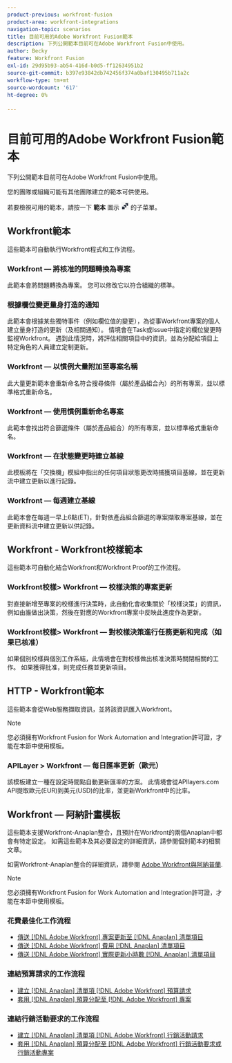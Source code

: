 ```yaml
---
product-previous: workfront-fusion
product-area: workfront-integrations
navigation-topic: scenarios
title: 目前可用的Adobe Workfront Fusion範本
description: 下列公開範本目前可在Adobe Workfront Fusion中使用。
author: Becky
feature: Workfront Fusion
exl-id: 29d95b93-ab54-416d-b0d5-ff12634951b2
source-git-commit: b397e93842db742456f374a0baf130495b711a2c
workflow-type: tm+mt
source-wordcount: '617'
ht-degree: 0%

---
```


# 目前可用的Adobe Workfront Fusion範本

下列公開範本目前可在Adobe Workfront Fusion中使用。

您的團隊或組織可能有其他團隊建立的範本可供使用。

若要檢視可用的範本，請按一下 **範本** 圖示 ![](assets/fusion-template-icon.png) 的子菜單。

## Workfront範本

這些範本可自動執行Workfront程式和工作流程。

### Workfront — 將核准的問題轉換為專案

此範本會將問題轉換為專案。 您可以修改它以符合組織的標準。

### 根據欄位變更量身打造的通知

此範本會根據某些獨特事件（例如欄位值的變更），為從事Workfront專案的個人建立量身打造的更新（及相關通知）。 情境會在Task或Issue中指定的欄位變更時監視Workfront。 遇到此情況時，將評估相關項目中的資訊，並為分配給項目上特定角色的人員建立定制更新。

### Workfront — 以慣例大量附加至專案名稱

此大量更新範本會重新命名符合搜尋條件（屬於產品組合內）的所有專案，並以標準格式重新命名。

### Workfront — 使用慣例重新命名專案

此範本會找出符合篩選條件（屬於產品組合）的所有專案，並以標準格式重新命名。

### Workfront — 在狀態變更時建立基線

此模板將在「交換機」模組中指出的任何項目狀態更改時捕獲項目基線，並在更新流中建立更新以進行記錄。

### Workfront — 每週建立基線

此範本會在每週一早上6點(ET)，針對依產品組合篩選的專案擷取專案基線，並在更新資料流中建立更新以供記錄。

## Workfront - Workfront校樣範本

這些範本可自動化結合Workfront和Workfront Proof的工作流程。

### Workfront校樣> Workfront — 校樣決策的專案更新

對直接新增至專案的校樣進行決策時，此自動化會收集關於「校樣決策」的資訊，例如由誰做出決策，然後在對應的Workfront專案中反映此進度作為更新。

### Workfront校樣> Workfront — 對校樣決策進行任務更新和完成（如果已核准）

如果個別校樣與個別工作系結，此情境會在對校樣做出核准決策時關閉相關的工作。 如果獲得批准，則完成任務並更新項目。

## HTTP - Workfront範本

這些範本會從Web服務擷取資訊，並將該資訊匯入Workfront。

>[!NOTE]
>
> 您必須擁有Workfront Fusion for Work Automation and Integration許可證，才能在本節中使用模板。

### APILayer > Workfront — 每日匯率更新（歐元）

該模板建立一種在設定時間點自動更新匯率的方案。 此情境會從APIlayers.com API提取歐元(EUR)到美元(USD)的比率，並更新Workfront中的比率。

## Workfront — 阿納計畫模板

這些範本支援Workfront-Anaplan整合，且預計在Workfront的兩個Anaplan中都會有特定設定。 如需這些範本及其必要設定的詳細資訊，請參閱個別範本的相關文章。

如需Workfront-Anaplan整合的詳細資訊，請參閱 [Adobe Workfront與阿納普蘭](../../../workfront-integrations-and-apps/adobe-workfront-with-anaplan/anaplan-integration.md).

>[!NOTE]
>
> 您必須擁有Workfront Fusion for Work Automation and Integration許可證，才能在本節中使用模板。

### 花費最佳化工作流程

* [傳送 [!DNL Adobe Workfront] 專案更新至 [!DNL Anaplan] 清單項目](../../../workfront-integrations-and-apps/adobe-workfront-with-anaplan/send-workfront-project-actual-hours-updates-to-anaplan-list-item.md)
* [傳送 [!DNL Adobe Workfront] 費用 [!DNL Anaplan] 清單項目](../../../workfront-integrations-and-apps/adobe-workfront-with-anaplan/send-workfront-project-expenses-to-anaplan-list-item.md)
* [傳送 [!DNL Adobe Workfront] 實際更新小時數 [!DNL Anaplan] 清單項目](../../../workfront-integrations-and-apps/adobe-workfront-with-anaplan/send-workfront-project-actual-hours-updates-to-anaplan-list-item.md)

### 連結預算請求的工作流程

* [建立 [!DNL Anaplan] 清單項 [!DNL Adobe Workfront] 預算請求](../../../workfront-integrations-and-apps/adobe-workfront-with-anaplan/create-an-anaplan-list-item-from-a-workfront-budget-request.md)
* [套用 [!DNL Anaplan] 預算分配至 [!DNL Adobe Workfront] 專案](../../../workfront-integrations-and-apps/adobe-workfront-with-anaplan/apply-anaplan-budget-allocation-to-workfront-projects.md)

### 連結行銷活動要求的工作流程

* [建立 [!DNL Anaplan] 清單項 [!DNL Adobe Workfront] 行銷活動請求](../../../workfront-integrations-and-apps/adobe-workfront-with-anaplan/create-an-anaplan-list-item-from-a-workfront-campaign-request.md)
* [套用 [!DNL Anaplan] 預算分配至 [!DNL Adobe Workfront] 行銷活動要求或行銷活動專案](../../../workfront-integrations-and-apps/adobe-workfront-with-anaplan/apply-anaplan-budget-allocation-to-workfront-campaign-requests-and-projects.md)
